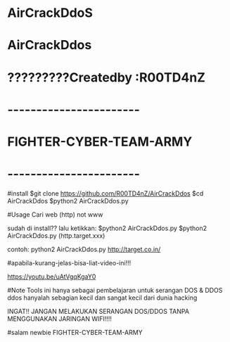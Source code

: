# AirCrackDdoS                            
# AirCrackDdos              
# ?????????Createdby :R00TD4nZ      
# -----------------------
# FIGHTER-CYBER-TEAM-ARMY
# -----------------------

#install
$git clone https://github.com/R00TD4nZ/AirCrackDdos
$cd AirCrackDdos
$python2 AirCrackDdos.py

#Usage
Cari web (http) not www

sudah di install??
lalu ketikkan:
$python2 AirCrackDdos.py
$python2 AirCrackDdos.py (http.target.xxx)

contoh:
python2 AirCrackDdos.py http://target.co.in/

#apabila-kurang-jelas-bisa-liat-video-ini!!!

https://youtu.be/uAtVgqKgaY0

#Note
Tools ini hanya sebagai pembelajaran untuk serangan DOS & DDOS
ddos hanyalah sebagian kecil dan sangat kecil dari dunia hacking

INGAT!! JANGAN MELAKUKAN SERANGAN DOS/DDOS TANPA MENGGUNAKAN JARINGAN WIFI!!!!

#salam newbie
FIGHTER-CYBER-TEAM-ARMY
